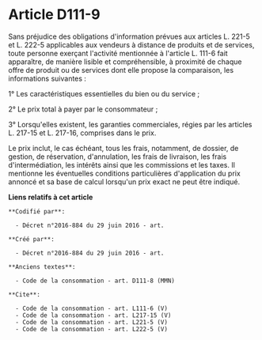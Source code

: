# Article D111-9

Sans préjudice des obligations d'information prévues aux articles L. 221-5 et L. 222-5 applicables aux vendeurs à distance de
produits et de services, toute personne exerçant l'activité mentionnée à l'article L. 111-6 fait apparaître, de manière
lisible et compréhensible, à proximité de chaque offre de produit ou de services dont elle propose la comparaison, les
informations suivantes : 

1° Les caractéristiques essentielles du bien ou du service ; 

2° Le prix total à payer par le consommateur ; 

3° Lorsqu'elles existent, les garanties commerciales, régies par les articles L. 217-15 et L. 217-16, comprises dans le
prix. 

Le prix inclut, le cas échéant, tous les frais, notamment, de dossier, de gestion, de réservation, d'annulation, les frais de
livraison, les frais d'intermédiation, les intérêts ainsi que les commissions et les taxes. Il mentionne les éventuelles
conditions particulières d'application du prix annoncé et sa base de calcul lorsqu'un prix exact ne peut être indiqué.

**Liens relatifs à cet article**

	**Codifié par**:

	  - Décret n°2016-884 du 29 juin 2016 - art.

	**Créé par**:

	  - Décret n°2016-884 du 29 juin 2016 - art.

	**Anciens textes**:

	  - Code de la consommation - art. D111-8 (MMN)

	**Cite**:

	  - Code de la consommation - art. L111-6 (V)
	  - Code de la consommation - art. L217-15 (V)
	  - Code de la consommation - art. L221-5 (V)
	  - Code de la consommation - art. L222-5 (V)
